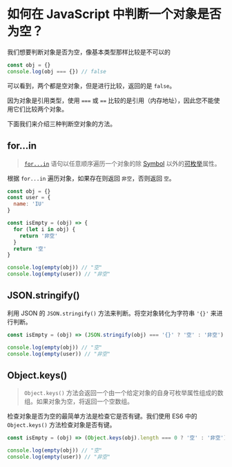# 如何在 JavaScript 中判断一个对象是否为空？

我们想要判断对象是否为空，像基本类型那样比较是不可以的

```js
const obj = {}
console.log(obj === {}) // false
```

可以看到，两个都是空对象，但是进行比较，返回的是 `false`。

因为对象是引用类型，使用 `===` 或 `==` 比较的是引用（内存地址），因此您不能使用它们比较两个对象。

下面我们来介绍三种判断空对象的方法。

## for...in

> [`for...in`](https://developer.mozilla.org/en-US/docs/Web/JavaScript/Reference/Statements/for...in) 语句以任意顺序遍历一个对象的除 [Symbol](https://developer.mozilla.org/en-US/docs/Web/JavaScript/Reference/Global_Objects/Symbol) 以外的[可枚举](https://developer.mozilla.org/zh-CN/docs/Web/JavaScript/Enumerability_and_ownership_of_properties)属性。

根据 `for...in` 遍历对象，如果存在则返回 `非空`，否则返回 `空`。

```js
const obj = {}
const user = {
  name: 'IU'
}

const isEmpty = (obj) => {
  for (let i in obj) {
    return '非空'
  }
  return '空'
}

console.log(empty(obj)) // "空"
console.log(empty(user)) // "非空"
```

## JSON.stringify()

利用 JSON 的 `JSON.stringify()` 方法来判断。将空对象转化为字符串 `'{}'` 来进行判断。

```js
const isEmpty = (obj) => (JSON.stringify(obj) === '{}' ? '空' : '非空')

console.log(empty(obj)) // "空"
console.log(empty(user)) // "非空"
```

## Object.keys()

> `Object.keys()` 方法会返回一个由一个给定对象的自身可枚举属性组成的数组。如果对象为空，将返回一个空数组。

检查对象是否为空的最简单方法是检查它是否有键。我们使用 ES6 中的 `Object.keys()` 方法检查对象是否有键。

```js
const isEmpty = (obj) => (Object.keys(obj).length === 0 ? '空' : '非空')

console.log(empty(obj)) // "空"
console.log(empty(user)) // "非空"
```

